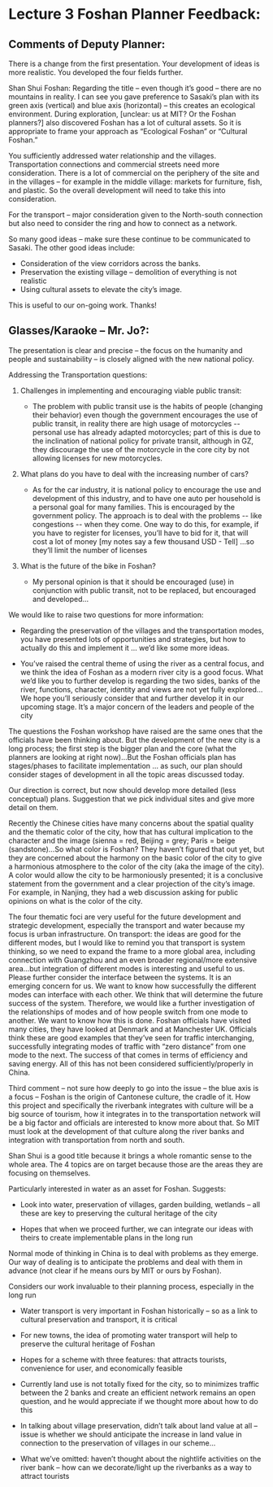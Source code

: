 # Lecture 3 Foshan Planner Feedback: 

## Comments of Deputy Planner:
There is a change from the first presentation. Your development of ideas is more realistic. You developed the four fields further. 

Shan Shui Foshan: Regarding the title – even though it’s good – there are no mountains in reality. I can see you gave preference to Sasaki’s plan with its green axis (vertical) and blue axis (horizontal) – this creates an ecological environment. During exploration, [unclear: us at MIT? Or the Foshan planners?] also discovered Foshan has a lot of cultural assets. So it is appropriate to frame your approach as “Ecological Foshan” or “Cultural Foshan.” 

You sufficiently addressed water relationship and the villages. Transportation connections and commercial streets need more consideration. There is a lot of commercial on the periphery of the site and in the villages – for example in the middle village: markets for furniture, fish, and plastic. So the overall development will need to take this into consideration. 

For the transport – major consideration given to the North-south connection but also need to consider the ring and how to connect as a network. 

So many good ideas – make sure these continue to be communicated to Sasaki.  The other good ideas include: 

- Consideration of the view corridors across the banks.  
- Preservation the existing village – demolition of everything is not realistic 
- Using cultural assets to elevate the city’s image. 

This is useful to our on-going work. Thanks! 

## Glasses/Karaoke – Mr. Jo?:
The presentation is clear and precise – the focus on the humanity and people and sustainability – is closely aligned with the new national policy.  

Addressing the Transportation questions: 

1.  Challenges in implementing and encouraging viable public transit: 
    - The problem with public transit use is the habits of people (changing their behavior) even though the government encourages the use of public transit, in reality there are high usage of motorcycles -- personal use has already adapted motorcycles; part of this is due to the inclination of national policy for private transit, although in GZ, they discourage the use of the motorcycle in the core city by not allowing licenses for new motorcycles.  

1.  What plans do you have to deal with the increasing number of cars? 

    - As for the car industry, it is national policy to encourage the use and development of this industry, and to have one auto per household is a personal goal for many families. This is encouraged by the government policy. The approach is to deal with the problems -- like congestions -- when they come. One way to do this, for example, if you have to register for licenses, you’ll have to bid for it, that will cost a lot of money [my notes say a few thousand USD - Tell] …so they’ll limit the number of licenses 

1. What is the future of the bike in Foshan? 

    - My personal opinion is that it should be encouraged (use) in conjunction with public transit, not to be replaced, but encouraged and developed… 

We would like to raise two questions for more information: 

- Regarding the preservation of the villages and the transportation modes, you have presented lots of opportunities and strategies, but how to actually do this and implement it … we’d like some more ideas.

- You’ve raised the central theme of using the river as a central focus, and we think the idea of Foshan as a modern river city is a good focus.  What we’d like you to further develop is regarding the two sides, banks of the river, functions, character, identity and views are not yet fully explored… We hope you’ll seriously consider that and further develop it in our upcoming stage. It’s a major concern of the leaders and people of the city 

The questions the Foshan workshop have raised are the same ones that the officials have been thinking about. But the development of the new city is a long process; the first step is the bigger plan and the core (what the planners are looking at right now)…But the Foshan officials plan has stages/phases to facilitate implementation … as such, our plan should consider stages of development in all the topic areas discussed today.  

Our direction is correct, but now should develop more detailed (less conceptual) plans. Suggestion that we pick individual sites and give more detail on them. 

Recently the Chinese cities have many concerns about the spatial quality and the thematic color of the city, how that has cultural implication to the character and the image (sienna = red, Beijing = grey; Paris = beige (sandstone)…So what color is Foshan? They haven’t figured that out yet, but they are concerned about the harmony on the basic color of the city to give a harmonious atmosphere to the color of the city (aka the image of the city). A color would allow the city to be harmoniously presented; it is a conclusive statement from the government and a clear projection of the city’s image. For example, in Nanjing, they had a web discussion asking for public opinions on what is the color of the city. 

The four thematic foci are very useful for the future development and strategic development, especially the transport and water because my focus is urban infrastructure. On transport: the ideas are good for the different modes, but I would like to remind you that transport is system thinking, so we need to expand the frame to a more global area, including connection with Guangzhou and an even broader regional/more extensive area…but integration of different modes is interesting and useful to us. Please further consider the interface between the systems. It is an emerging concern for us. We want to know how successfully the different modes can interface with each other. We think that will determine the future success of the system. Therefore, we would like a further investigation of the relationships of modes and of how people switch from one mode to another. We want to know how this is done. Foshan officials have visited many cities, they have looked at Denmark and at Manchester UK. Officials think these are good examples that they’ve seen for traffic interchanging, successfully integrating modes of traffic with “zero distance” from one mode to the next. The success of that comes in terms of efficiency and saving energy. All of this has not been considered sufficiently/properly in China.  

Third comment – not sure how deeply to go into the issue – the blue axis is a focus – Foshan is the origin of Cantonese culture, the cradle of it. How this project and specifically the riverbank integrates with culture will be a big source of tourism, how it integrates in to the transportation network will be a big factor and officials are interested to know more about that. So MIT must look at the development of that culture along the river banks and integration with transportation from north and south. 

Shan Shui is a good title because it brings a whole romantic sense to the whole area. The 4 topics are on target because those are the areas they are focusing on themselves.  

Particularly interested in water as an asset for Foshan. Suggests: 

- Look into water, preservation of villages, garden building, wetlands – all these are key to preserving the cultural heritage of the city 

- Hopes that when we proceed further, we can integrate our ideas with theirs to create implementable plans in the long run 

Normal mode of thinking in China is to deal with problems as they emerge. Our way of dealing is to anticipate the problems and deal with them in advance (not clear if he means ours by MIT or ours by Foshan). 

Considers our work invaluable to their planning process, especially in the long run 

- Water transport is very important in Foshan historically – so as a link to cultural preservation and transport, it is critical 

- For new towns, the idea of promoting water transport will help to preserve the cultural heritage of Foshan 

- Hopes for a scheme with three features: that attracts tourists, convenience for user, and economically feasible 

- Currently land use is not totally fixed for the city, so to minimizes traffic between the 2 banks and create an efficient network remains an open question, and he would appreciate if we thought more about how to do this 

- In talking about village preservation, didn’t talk about land value at all – issue is whether we should anticipate the increase in land value in connection to the preservation of villages in our scheme… 

- What we’ve omitted: haven’t thought about the nightlife activities on the river bank – how can we decorate/light up the riverbanks as a way to attract tourists 
